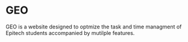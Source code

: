 # GEO
GEO is a website designed to optmize the task and time managment of Epitech students accompanied by mutilple features. 
